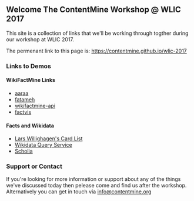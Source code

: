 ## Welcome The ContentMine Workshop @ WLIC 2017

This site is a collection of links that we'll be working through togther during our workshop at WLIC 2017.

The permenant link to this page is: https://contentmine.github.io/wlic-2017

### Links to Demos
#### WikiFactMine Links
- [aaraa](https://tarrow.github.io/aaraa/index.html)
- [fatameh](https://tools.wmflabs.org/fatameh/)
- [wikifactmine-api](https://tools.wmflabs.org/wikifactmine-api/)
- [factvis](https://tarrow.github.io/factvis)

#### Facts and Wikidata
- [Lars Willighagen's Card List](https://larsgw.github.io/ctj-cardlists/cardlist/)
- [Wikidata Query Service](https://query.wikidata.org)
- [Scholia](https://tools.wmflabs.org/scholia/)


### Support or Contact

If you're looking for more information or support about any of the things we've discussed today then pelease come and find us after the workshop. Alternatively you can get in touch via info@contentmine.org

